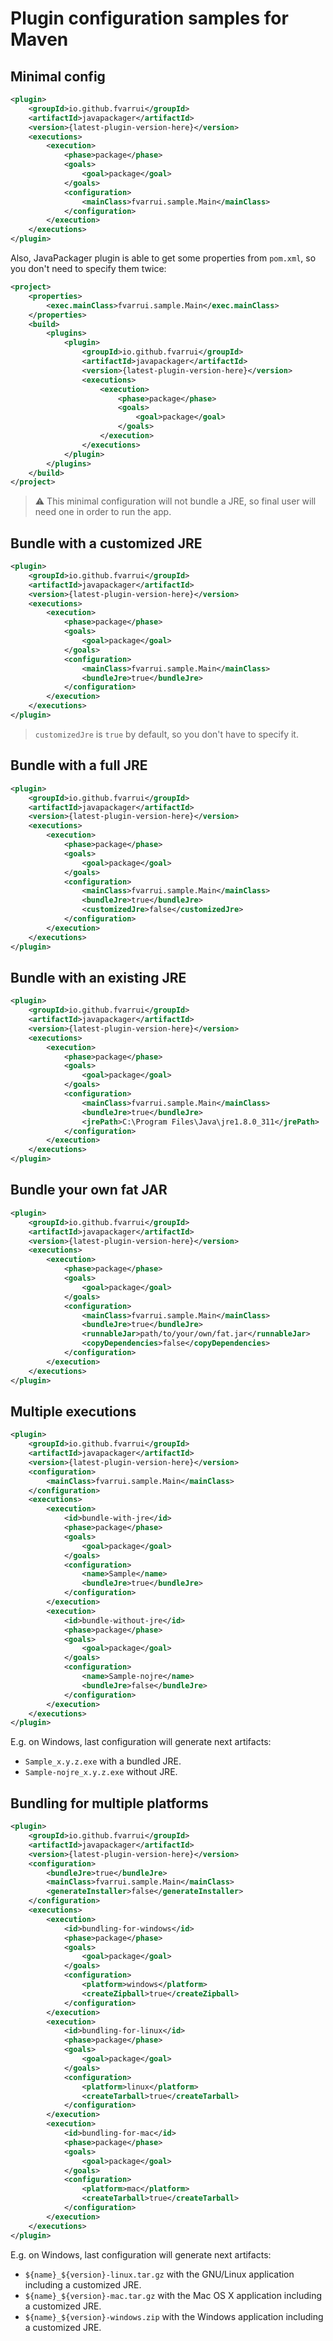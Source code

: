 # Plugin configuration samples for Maven
## Minimal config
```xml
<plugin>
    <groupId>io.github.fvarrui</groupId>
    <artifactId>javapackager</artifactId>
    <version>{latest-plugin-version-here}</version>
    <executions>
        <execution>
            <phase>package</phase>
            <goals>
                <goal>package</goal>
            </goals>
            <configuration>
                <mainClass>fvarrui.sample.Main</mainClass>
            </configuration>
        </execution>
    </executions>
</plugin>
```
Also, JavaPackager plugin is able to get some properties from `pom.xml`, so you don't need to specify them twice:
```xml
<project>
    <properties>
        <exec.mainClass>fvarrui.sample.Main</exec.mainClass>
    </properties>
    <build>
        <plugins>
            <plugin>
                <groupId>io.github.fvarrui</groupId>
                <artifactId>javapackager</artifactId>
                <version>{latest-plugin-version-here}</version>
                <executions>
                    <execution>
                        <phase>package</phase>
                        <goals>
                            <goal>package</goal>
                        </goals>
                    </execution>
                </executions>
            </plugin>
        </plugins>
    </build>
</project>
```
> :warning: This minimal configuration will not bundle a  JRE, so final user will need one in order to run the app.
## Bundle with a customized JRE
```xml
<plugin>
    <groupId>io.github.fvarrui</groupId>
    <artifactId>javapackager</artifactId>
    <version>{latest-plugin-version-here}</version>
    <executions>
        <execution>
            <phase>package</phase>
            <goals>
                <goal>package</goal>
            </goals>
            <configuration>
                <mainClass>fvarrui.sample.Main</mainClass>
                <bundleJre>true</bundleJre>
            </configuration>
        </execution>
    </executions>
</plugin>
```
> `customizedJre` is `true` by default, so you don't have to specify it.
## Bundle with a full  JRE
```xml
<plugin>
    <groupId>io.github.fvarrui</groupId>
    <artifactId>javapackager</artifactId>
    <version>{latest-plugin-version-here}</version>
    <executions>
        <execution>
            <phase>package</phase>
            <goals>
                <goal>package</goal>
            </goals>
            <configuration>
                <mainClass>fvarrui.sample.Main</mainClass>
                <bundleJre>true</bundleJre>
                <customizedJre>false</customizedJre>
            </configuration>
        </execution>
    </executions>
</plugin>
```
## Bundle with an existing JRE
```xml
<plugin>
    <groupId>io.github.fvarrui</groupId>
    <artifactId>javapackager</artifactId>
    <version>{latest-plugin-version-here}</version>
    <executions>
        <execution>
            <phase>package</phase>
            <goals>
                <goal>package</goal>
            </goals>
            <configuration>
                <mainClass>fvarrui.sample.Main</mainClass>
                <bundleJre>true</bundleJre>
                <jrePath>C:\Program Files\Java\jre1.8.0_311</jrePath>
            </configuration>
        </execution>
    </executions>
</plugin>
```
## Bundle your own fat JAR
```xml
<plugin>
    <groupId>io.github.fvarrui</groupId>
    <artifactId>javapackager</artifactId>
    <version>{latest-plugin-version-here}</version>
    <executions>
        <execution>
            <phase>package</phase>
            <goals>
                <goal>package</goal>
            </goals>
            <configuration>
                <mainClass>fvarrui.sample.Main</mainClass>
                <bundleJre>true</bundleJre>
                <runnableJar>path/to/your/own/fat.jar</runnableJar>
                <copyDependencies>false</copyDependencies>
            </configuration>
        </execution>
    </executions>
</plugin>
```
## Multiple executions
```xml
<plugin>
    <groupId>io.github.fvarrui</groupId>
    <artifactId>javapackager</artifactId>
    <version>{latest-plugin-version-here}</version>
    <configuration>
        <mainClass>fvarrui.sample.Main</mainClass>
    </configuration>
    <executions>
        <execution>
            <id>bundle-with-jre</id>
            <phase>package</phase>
            <goals>
                <goal>package</goal>
            </goals>
            <configuration>
                <name>Sample</name>
                <bundleJre>true</bundleJre>
            </configuration>
        </execution>
        <execution>
            <id>bundle-without-jre</id>
            <phase>package</phase>
            <goals>
                <goal>package</goal>
            </goals>
            <configuration>
                <name>Sample-nojre</name>
                <bundleJre>false</bundleJre>
            </configuration>
        </execution>
    </executions>
</plugin>
```
E.g. on Windows, last configuration will generate next artifacts:
* `Sample_x.y.z.exe` with a bundled JRE.
* `Sample-nojre_x.y.z.exe` without JRE.
## Bundling for multiple platforms
```xml
<plugin>
    <groupId>io.github.fvarrui</groupId>
    <artifactId>javapackager</artifactId>
    <version>{latest-plugin-version-here}</version>
    <configuration>
        <bundleJre>true</bundleJre>
        <mainClass>fvarrui.sample.Main</mainClass>
        <generateInstaller>false</generateInstaller>
    </configuration>
    <executions>
        <execution>
            <id>bundling-for-windows</id>
            <phase>package</phase>
            <goals>
                <goal>package</goal>
            </goals>
            <configuration>
                <platform>windows</platform>
                <createZipball>true</createZipball>
            </configuration>
        </execution>
        <execution>
            <id>bundling-for-linux</id>
            <phase>package</phase>
            <goals>
                <goal>package</goal>
            </goals>
            <configuration>
                <platform>linux</platform>
                <createTarball>true</createTarball>
            </configuration>
        </execution>
        <execution>
            <id>bundling-for-mac</id>
            <phase>package</phase>
            <goals>
                <goal>package</goal>
            </goals>
            <configuration>
                <platform>mac</platform>
                <createTarball>true</createTarball>
            </configuration>
        </execution>
    </executions>
</plugin>
```

E.g. on Windows, last configuration will generate next artifacts:

* `${name}_${version}-linux.tar.gz` with the GNU/Linux application including a customized JRE.
* `${name}_${version}-mac.tar.gz` with the Mac OS X application including a customized JRE.
* `${name}_${version}-windows.zip` with the Windows application including a customized JRE.
